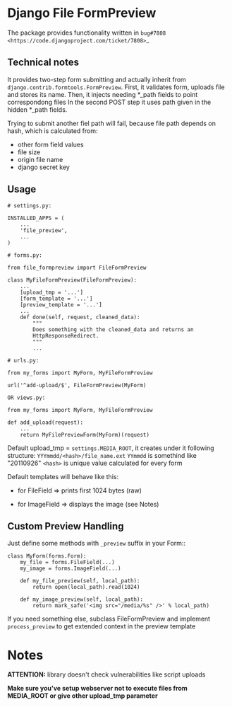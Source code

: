 Django File FormPreview
===========

The package provides functionality written in `bug#7808 <https://code.djangoproject.com/ticket/7808>`_

Technical notes
---------------

It provides two-step form submitting and actually inherit from ``django.contrib.formtools.FormPreview``.
First, it validates form, uploads file and stores its name.
Then, it injects needing *_path fields to point correspondong files
In the second POST step it uses path given in the hidden *_path fields.

Trying to submit another fiel path will fail, because file path depends on hash,
which is calculated from:

* other form field values
* file size
* origin file name
* django secret key

Usage
-----

    # settings.py:

    INSTALLED_APPS = (
        ...
        'file_preview',
        ...
    )

    # forms.py:

    from file_formpreview import FileFormPreview

    class MyFileFormPreview(FileFormPreview):
        ...
        [upload_tmp = '...']
        [form_template = '...']
        [preview_template = '...']
        ...
        def done(self, request, cleaned_data):
            """
            Does something with the cleaned_data and returns an
            HttpResponseRedirect.
            """
            ...

    # urls.py:

    from my_forms import MyForm, MyFileFormPreview

    url('^add-upload/$', FileFormPreview(MyForm)

    OR views.py:
    
    from my_forms import MyForm, MyFileFormPreview

    def add_upload(request):
        ...
        return MyFilePreviewForm(MyForm)(request)

Default upload_tmp = ``settings.MEDIA_ROOT``, 
it creates under it following structure: ``YYYmmdd/<hash>/file_name.ext``
``YYmmdd`` is somethind like "20110926"
``<hash>`` is unique value calculated for every form

Default templates will behave like this:

* for FileField => prints first 1024 bytes (raw)

* for ImageField => displays the image (see Notes)

Custom Preview Handling
-----------------------

Just define some methods with ``_preview`` suffix in your Form::

    class MyForm(forms.Form):
        my_file = forms.FileField(...)
        my_image = forms.ImageField(...)

        def my_file_preview(self, local_path):
            return open(local_path).read(1024)

        def my_image_preview(self, local_path):
            return mark_safe('<img src="/media/%s" />' % local_path) 

If you need something else, subclass FileFormPreview and implement ``process_preview``
to get extended context in the preview template

Notes
=====

**ATTENTION:** library doesn't check vulnerabilities like script uploads

**Make sure you've setup webserver not to execute files from MEDIA_ROOT
or give other upload_tmp parameter**
